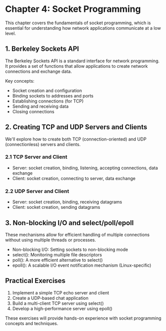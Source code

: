 # Chapter 4: Socket Programming

This chapter covers the fundamentals of socket programming, which is essential for understanding how network applications communicate at a low level.

## 1. Berkeley Sockets API

The Berkeley Sockets API is a standard interface for network programming. It provides a set of functions that allow applications to create network connections and exchange data.

Key concepts:
- Socket creation and configuration
- Binding sockets to addresses and ports
- Establishing connections (for TCP)
- Sending and receiving data
- Closing connections

## 2. Creating TCP and UDP Servers and Clients

We'll explore how to create both TCP (connection-oriented) and UDP (connectionless) servers and clients.

### 2.1 TCP Server and Client
- Server: socket creation, binding, listening, accepting connections, data exchange
- Client: socket creation, connecting to server, data exchange

### 2.2 UDP Server and Client
- Server: socket creation, binding, receiving datagrams
- Client: socket creation, sending datagrams

## 3. Non-blocking I/O and select/poll/epoll

These mechanisms allow for efficient handling of multiple connections without using multiple threads or processes.

- Non-blocking I/O: Setting sockets to non-blocking mode
- select(): Monitoring multiple file descriptors
- poll(): A more efficient alternative to select()
- epoll(): A scalable I/O event notification mechanism (Linux-specific)

## Practical Exercises

1. Implement a simple TCP echo server and client
2. Create a UDP-based chat application
3. Build a multi-client TCP server using select()
4. Develop a high-performance server using epoll()

These exercises will provide hands-on experience with socket programming concepts and techniques.